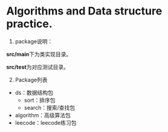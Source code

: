 # Algorithms and Data structure practice.

1. package说明：  

**src/main**下为类实现目录。

**src/test**为对应测试目录。

2. Package列表

- ds：数据结构包
    - sort：排序包
    - search：搜索/查找包
- algorithm：高级算法包
- leecode：leecode练习包